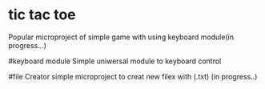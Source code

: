 # tic tac toe
Popular microproject of simple game with using keyboard module(in progress...)

#keyboard module
Simple uniwersal module to keyboard control

#file Creator
simple microproject to creat new filex with (.txt)
(in progress..)